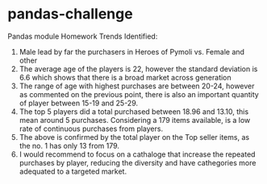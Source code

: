 # pandas-challenge
 Pandas module Homework
 Trends Identified:
 1. Male lead by far the purchasers in Heroes of Pymoli vs. Female and other
 2. The average age of the players is 22, however the standard deviation is 6.6 which shows that there is a broad market across generation
 3. The range of age with highest purchases are between 20-24, however as commented on the previous point, there is also an important quantity of player between 15-19 and 25-29.
 4. The top 5 players did a total purchased between 18.96 and 13.10, this mean around 5 purchases. Considering a 179 items available, is a low rate of continuous purchases from players.
 5. The above is confirmed by the total player on the Top seller items, as the no. 1 has only 13 from 179.
 6. I would recommend to focus on a cathaloge that increase the repeated purchases by player, reducing the diversity and have cathegories more adequated to a targeted market.